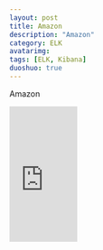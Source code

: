 ```yaml
---
layout: post
title: Amazon
description: "Amazon"
category: ELK
avatarimg:
tags: [ELK, Kibana]
duoshuo: true
---
```


Amazon
<iframe src="https://rcm-cn.amazon-adsystem.com/e/cm?t=jaminzhang-23&o=28&p=8&l=as1&asins=B00E6N31OY&ref=tf_til&fc1=000000&IS2=1&lt1=_blank&m=amazon&lc1=0000FF&bc1=000000&bg1=FFFFFF&f=ifr" style="width:120px;height:240px;" scrolling="no" marginwidth="0" marginheight="0" frameborder="0"></iframe>
